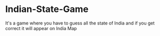 # Indian-State-Game
It's a game where you have to guess all the state of India and if you get correct it will appear on India Map
